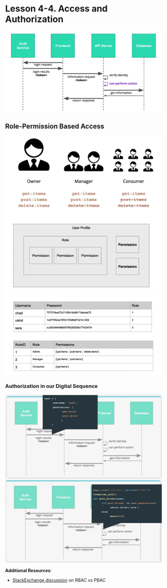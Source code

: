# Lesson 4-4. Access and Authorization

![img-01](../imgs/4-4-1.png)

## Role-Permission Based Access

![img-02](../imgs/4-4-2.png)
![img-03](../imgs/4-4-3.png)
![img-04](../imgs/4-4-4.png)

### Authorization in our Digital Sequence

![img-05](../imgs/4-4-5.png)
![img-06](../imgs/4-4-6.png)

**Additional Resources**:

- [StackExchange discussion](https://softwareengineering.stackexchange.com/questions/299729/role-vs-permission-based-access-control) on RBAC vs PBAC
